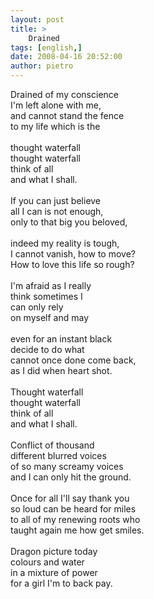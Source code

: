 ```yaml
---
layout: post
title: >
    Drained
tags: [english,]
date: 2008-04-16 20:52:00
author: pietro
---
```

Drained of my conscience<br/>I'm left alone with me,<br/>and cannot stand the fence<br/>to my life which is the<br/><br/>thought waterfall<br/>thought waterfall<br/>think of all<br/>and what I shall.<br/><br/>If you can just believe<br/>all I can is not enough,<br/>only to that big you beloved,<br/><br/>indeed my reality is tough,<br/>I cannot vanish, how to move?<br/>How to love this life so rough?<br/><br/>I'm afraid as I really<br/>think sometimes I<br/>can only rely<br/>on myself and may<br/><br/>even for an instant black<br/>decide to do what<br/>cannot once done come back,<br/>as I did when heart shot.<br/><br/>Thought waterfall<br/>thought waterfall<br/>think of all<br/>and what I shall.<br/><br/>Conflict of thousand<br/>different blurred voices<br/>of so many screamy voices<br/>and I can only hit the ground.<br/><br/>Once for all I'll say thank you<br/>so loud can be heard for miles<br/>to all of my renewing roots who<br/>taught again me how get smiles.<br/><br/>Dragon picture today<br/>colours and water<br/>in a mixture of power<br/>for a girl I'm to back pay.
